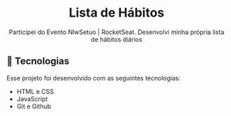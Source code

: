 <h1 align="center"> Lista de Hábitos </h1>

<p align="center">
Participei do Evento NlwSetuo | RocketSeat. Desenvolvi minha própria lista de hábitos diários
<br/>
</p>

## 🚀 Tecnologias

Esse projeto foi desenvolvido com as seguintes tecnologias:

- HTML e CSS
- JavaScript
- Git e Github


